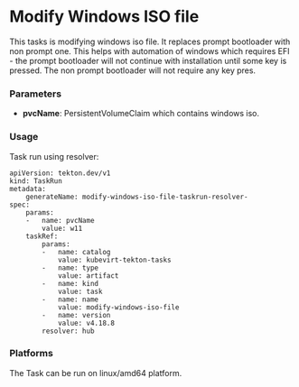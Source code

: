 # Modify Windows ISO file

This tasks is modifying windows iso file. It replaces prompt bootloader with non prompt one. This helps with automation of 
windows which requires EFI - the prompt bootloader will not continue with installation until some key is pressed. The non prompt 
bootloader will not require any key pres.

### Parameters

- **pvcName**: PersistentVolumeClaim which contains windows iso.


### Usage

Task run using resolver:
```
apiVersion: tekton.dev/v1
kind: TaskRun
metadata:
    generateName: modify-windows-iso-file-taskrun-resolver-
spec:
    params:
    -   name: pvcName
        value: w11
    taskRef:
        params:
        -   name: catalog
            value: kubevirt-tekton-tasks
        -   name: type
            value: artifact
        -   name: kind
            value: task
        -   name: name
            value: modify-windows-iso-file
        -   name: version
            value: v4.18.8
        resolver: hub
```

### Platforms

The Task can be run on linux/amd64 platform.
